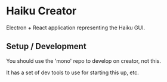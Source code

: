 # Haiku Creator

Electron + React application representing the Haiku GUI.

## Setup / Development

You should use the 'mono' repo to develop on creator, not this.

It has a set of dev tools to use for starting this up, etc.
